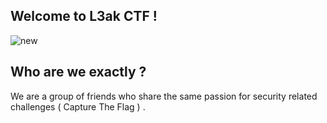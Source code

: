 ## Welcome to L3ak CTF !

![new](https://github.com/L3AK-TEAM/.github/assets/102762345/c4ceb268-b8ea-4128-bdc2-46f8b421fae1)

## Who are we exactly ?

We are a group of friends who share the same passion for security related challenges ( Capture The Flag ) . 

